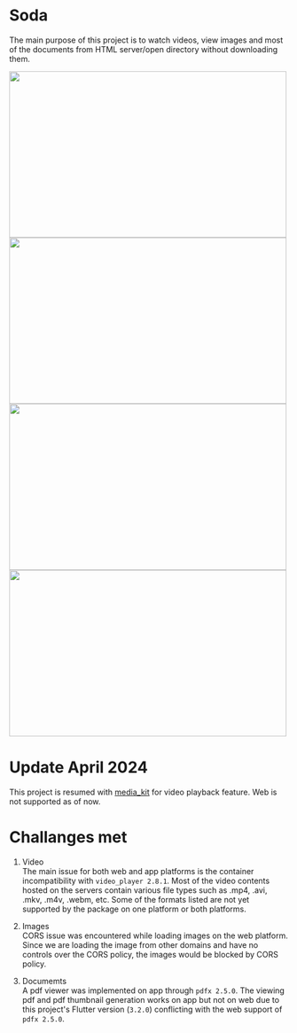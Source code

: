 # Soda
The main purpose of this  project is to watch videos, view images and most of the documents from HTML server/open directory without downloading them. 

<img src="https://github.com/jazzsim/soda/assets/24294128/c4f132dd-e291-4852-ac7f-22102d081a26" width="500" height="300">
<img src="https://github.com/jazzsim/soda/assets/24294128/d7c3557b-47db-4df2-b68c-56cd5ecd1649" width="500" height="300">
<img src="https://github.com/jazzsim/soda/assets/24294128/0c5f7e2e-8314-4c09-8af7-ad8ec8529951" width="500" height="300">
<img src="https://github.com/jazzsim/soda/assets/24294128/c2df60e6-bb1c-4b6e-9dc3-4579840718f4" width="500" height="300">

# Update April 2024
This project is resumed with [media_kit](https://pub.dev/packages/media_kit) for video playback feature. Web is not supported as of now.

# Challanges met
1. Video\
  The main issue for both web and app platforms is the container incompatibility with ```video_player 2.8.1```. Most of the video contents hosted on the servers contain various file types such as .mp4, .avi, .mkv, .m4v, .webm, etc. Some of the formats listed are not yet supported by the package on one platform or both platforms.

2. Images\
  CORS issue was encountered while loading images on the web platform. Since we are loading the image from other domains and have no controls over the CORS policy, the images would be blocked by CORS policy.

3. Documemts\
  A pdf viewer was implemented on app through ```pdfx 2.5.0```. The viewing pdf and pdf thumbnail generation works on app but not on web due to this project's Flutter version (```3.2.0```) conflicting with the web support of ```pdfx 2.5.0```.

